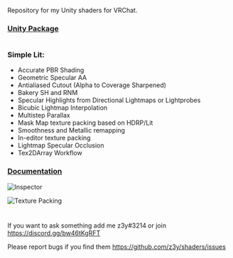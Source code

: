 Repository for my Unity shaders for VRChat.
### [Unity Package](https://github.com/z3y/shaders/releases)

#
### Simple Lit:
- Accurate PBR Shading
- Geometric Specular AA
- Antialiased Cutout (Alpha to Coverage Sharpened)
- Bakery SH and RNM
- Specular Highlights from Directional Lightmaps or Lightprobes
- Bicubic Lightmap Interpolation
- Multistep Parallax
- Mask Map texture packing based on HDRP/Lit
- Smoothness and Metallic remapping
- In-editor texture packing
- Lightmap Specular Occlusion
- Tex2DArray Workflow

### [Documentation](https://github.com/z3y/shaders/wiki/Simple-Lit)


![Inspector](https://i.postimg.cc/xYBk8R1p/image.png)

![Texture Packing](https://i.postimg.cc/1RFDXYhP/image.png)

#
If you want to ask something add me z3y#3214 or join https://discord.gg/bw46tKgRFT

Please report bugs if you find them https://github.com/z3y/shaders/issues
